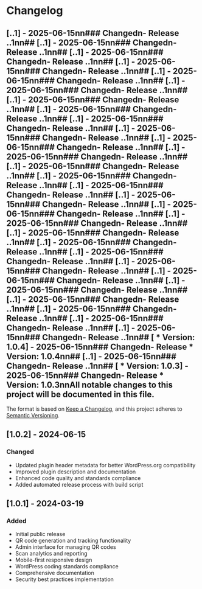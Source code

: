 # Changelog

## [..1] - 2025-06-15nn### Changedn- Release ..1nn## [..1] - 2025-06-15nn### Changedn- Release ..1nn## [..1] - 2025-06-15nn### Changedn- Release ..1nn## [..1] - 2025-06-15nn### Changedn- Release ..1nn## [..1] - 2025-06-15nn### Changedn- Release ..1nn## [..1] - 2025-06-15nn### Changedn- Release ..1nn## [..1] - 2025-06-15nn### Changedn- Release ..1nn## [..1] - 2025-06-15nn### Changedn- Release ..1nn## [..1] - 2025-06-15nn### Changedn- Release ..1nn## [..1] - 2025-06-15nn### Changedn- Release ..1nn## [..1] - 2025-06-15nn### Changedn- Release ..1nn## [..1] - 2025-06-15nn### Changedn- Release ..1nn## [..1] - 2025-06-15nn### Changedn- Release ..1nn## [..1] - 2025-06-15nn### Changedn- Release ..1nn## [..1] - 2025-06-15nn### Changedn- Release ..1nn## [..1] - 2025-06-15nn### Changedn- Release ..1nn## [..1] - 2025-06-15nn### Changedn- Release ..1nn## [..1] - 2025-06-15nn### Changedn- Release ..1nn## [..1] - 2025-06-15nn### Changedn- Release ..1nn## [..1] - 2025-06-15nn### Changedn- Release ..1nn## [..1] - 2025-06-15nn### Changedn- Release ..1nn## [..1] - 2025-06-15nn### Changedn- Release ..1nn## [..1] - 2025-06-15nn### Changedn- Release ..1nn## [..1] - 2025-06-15nn### Changedn- Release ..1nn## [..1] - 2025-06-15nn### Changedn- Release ..1nn## [..1] - 2025-06-15nn### Changedn- Release ..1nn## [..1] - 2025-06-15nn### Changedn- Release ..1nn## [..1] - 2025-06-15nn### Changedn- Release ..1nn## [ * Version: 1.0.4] - 2025-06-15nn### Changedn- Release  * Version: 1.0.4nn## [..1] - 2025-06-15nn### Changedn- Release ..1nn## [ * Version: 1.0.3] - 2025-06-15nn### Changedn- Release  * Version: 1.0.3nnAll notable changes to this project will be documented in this file.

The format is based on [Keep a Changelog](https://keepachangelog.com/en/1.0.0/),
and this project adheres to [Semantic Versioning](https://semver.org/spec/v2.0.0.html).

## [1.0.2] - 2024-06-15

### Changed
- Updated plugin header metadata for better WordPress.org compatibility
- Improved plugin description and documentation
- Enhanced code quality and standards compliance
- Added automated release process with build script

## [1.0.1] - 2024-03-19

### Added
- Initial public release
- QR code generation and tracking functionality
- Admin interface for managing QR codes
- Scan analytics and reporting
- Mobile-first responsive design
- WordPress coding standards compliance
- Comprehensive documentation
- Security best practices implementation
